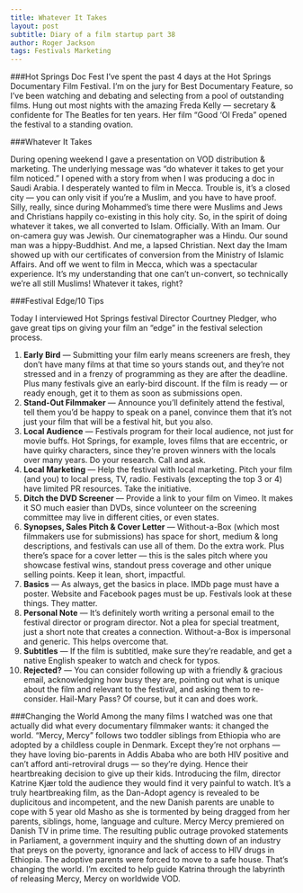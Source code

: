 ```yaml
---
title: Whatever It Takes
layout: post
subtitle: Diary of a film startup part 38
author: Roger Jackson
tags: Festivals Marketing 
---
```

###Hot Springs Doc Fest
I’ve spent the past 4 days at the Hot Springs Documentary Film Festival. I’m on the jury for Best Documentary Feature, so I’ve been watching and debating and selecting from a pool of outstanding films. Hung out most nights with the amazing Freda Kelly — secretary & confidente for The Beatles for ten years. Her film “Good ‘Ol Freda” opened the festival to a standing ovation. 

###Whatever It Takes

During opening weekend I gave a presentation on VOD distribution & marketing. The underlying message was “do whatever it takes to get your film noticed.” I opened with a story from when I was producing a doc in Saudi Arabia. I desperately wanted to film in Mecca. Trouble is, it’s a closed city — you can only visit if you’re a Muslim, and you have to have proof. Silly, really, since during Mohammed’s time there were Muslims and Jews and Christians happily co-existing in this holy city. So, in the spirit of doing whatever it takes, we all converted to Islam. Officially. With an Imam. Our on-camera guy was Jewish. Our cinematographer was a Hindu. Our sound man was a hippy-Buddhist. And me, a lapsed Christian. Next day the Imam showed up with our certificates of conversion from the Ministry of Islamic Affairs. And off we went to film in Mecca, which was a spectacular experience. It’s my understanding that one can’t un-convert, so technically we’re all still Muslims! Whatever it takes, right?

###Festival Edge/10 Tips

Today I interviewed Hot Springs festival Director Courtney Pledger, who gave great tips on giving your film an “edge” in the festival selection process.

1. __Early Bird__ — Submitting your film early means screeners are fresh, they don’t have many films at that time so yours stands out, and they’re not stressed and in a frenzy of programming as they are after the deadline. Plus many festivals give an early-bird discount. If the film is ready — or ready enough, get it to them as soon as submissions open.
2. __Stand-Out Filmmaker__ — Announce you’ll definitely attend the festival, tell them you’d be happy to speak on a panel, convince them that it’s not just your film that will be a festival hit, but you also.
3. __Local Audience__ — Festivals program for their local audience, not just for movie buffs. Hot Springs, for example, loves films that are eccentric, or have quirky characters, since they’re proven winners with the locals over many years. Do your research. Call and ask.
4. __Local Marketing__ — Help the festival with local marketing. Pitch your film (and you) to local press, TV, radio. Festivals (excepting the top 3 or 4) have limited PR resources. Take the initiative.
5. __Ditch the DVD Screener__ — Provide a link to your film on Vimeo. It makes it SO much easier than DVDs, since volunteer on the screening committee may live in different cities, or even states.
6. __Synopses, Sales Pitch & Cover Letter__ — Without-a-Box (which most filmmakers use for submissions) has space for short, medium & long descriptions, and festivals can use all of them. Do the extra work. Plus there’s space for a cover letter — this is the sales pitch where you showcase festival wins, standout press coverage and other unique selling points. Keep it lean, short, impactful.
7. __Basics__ — As always, get the basics in place. IMDb page must have a poster. Website and Facebook pages must be up. Festivals look at these things. They matter.
8. __Personal Note__ — It’s definitely worth writing a personal email to the festival director or program director. Not a plea for special treatment, just a short note that creates a connection. Without-a-Box is impersonal and generic. This helps overcome that.
9. __Subtitles__ — If the film is subtitled, make sure they’re readable, and get a native English speaker to watch and check for typos.
10. __Rejected?__ — You can consider following up with a friendly & gracious email, acknowledging how busy they are, pointing out what is unique about the film and relevant to the festival, and asking them to re-consider. Hail-Mary Pass? Of course, but it can and does work.

###Changing the World
Among the many films I watched was one that actually did what every documentary filmmaker wants: it changed the world. “Mercy, Mercy” follows two toddler siblings from Ethiopia who are adopted by a childless couple in Denmark. Except they’re not orphans — they have loving bio-parents in Addis Ababa who are both HIV positive and can’t afford anti-retroviral drugs — so they’re dying. Hence their heartbreaking decision to give up their kids. Introducing the film, director Katrine Kjær told the audience they would find it very painful to watch. It’s a truly heartbreaking film, as the Dan-Adopt agency is revealed to be duplicitous and incompetent, and the new Danish parents are unable to cope with 5 year old Masho as she is tormented by being dragged from her parents, siblings, home, language and culture. Mercy Mercy premiered on Danish TV in prime time. The resulting public outrage provoked statements in Parliament, a government inquiry and the shutting down of an industry that preys on the poverty, ignorance and lack of access to HIV drugs in Ethiopia. The adoptive parents were forced to move to a safe house. That’s changing the world.  I’m excited to help guide Katrina through the labyrinth of releasing Mercy, Mercy on worldwide VOD. 
